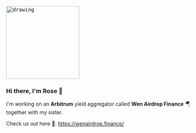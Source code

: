 <kbd>
<img src="https://user-images.githubusercontent.com/90977910/133895099-f8d2f25f-e977-472f-8ec2-1c1ddbe97451.png" alt="drawing" width="200"/>
</kbd>


### Hi there, I'm **Rose** 🌹

I'm working on an **Arbitrum** yield aggregator called **Wen Airdrop Finance** 🪂 together with my sister.

Check us out here 💖: https://wenairdrop.finance/


<!--
**rose-wenairdrop/rose-wenairdrop** is a ✨ _special_ ✨ repository because its `README.md` (this file) appears on your GitHub profile.

Here are some ideas to get you started:

- 🔭 I’m currently working on ...
- 🌱 I’m currently learning ...
- 👯 I’m looking to collaborate on ...
- 🤔 I’m looking for help with ...
- 💬 Ask me about ...
- 📫 How to reach me: ...
- 😄 Pronouns: ...
- ⚡ Fun fact: ...
-->
